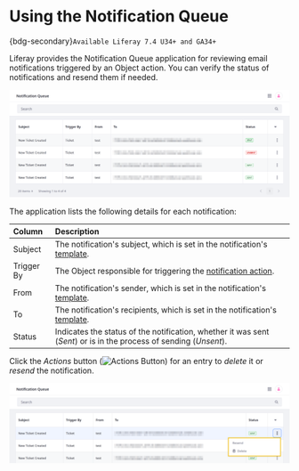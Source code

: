 # Using the Notification Queue

{bdg-secondary}`Available Liferay 7.4 U34+ and GA34+`

Liferay provides the Notification Queue application for reviewing email notifications triggered by an Object action. You can verify the status of notifications and resend them if needed. 

![Review email notifications in the Notification Queue application.](./using-the-notification-queue/images/01.png)

The application lists the following details for each notification: 

| Column | Description |
| :--- | :--- |
| Subject | The notification's subject, which is set in the notification's [template](./creating-notification-templates.md). |
| Trigger By | The Object responsible for triggering the [notification action](../../building-applications/objects/creating-and-managing-objects/defining-object-actions.md#notification-actions). |
| From | The notification's sender, which is set in the notification's [template](./creating-notification-templates.md). |
| To | The notification's recipients, which is set in the notification's [template](./creating-notification-templates.md). |
| Status | Indicates the status of the notification, whether it was sent (*Sent*) or is in the process of sending (*Unsent*). |

Click the *Actions* button (![Actions Button]()) for an entry to *delete* it or *resend* the notification. 

![Delete entries or resend notifications.](./using-the-notification-queue/images/02.png)
